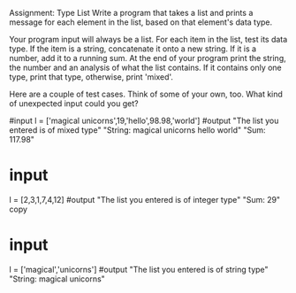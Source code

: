 Assignment: Type List
Write a program that takes a list and prints a message for each element in the list, based on that element's data type.

Your program input will always be a list. For each item in the list, test its data type. If the item is a string, concatenate it onto a new string. If it is a number, add it to a running sum. At the end of your program print the string, the number and an analysis of what the list contains. If it contains only one type, print that type, otherwise, print 'mixed'.

Here are a couple of test cases. Think of some of your own, too. What kind of unexpected input could you get?

#input
l = ['magical unicorns',19,'hello',98.98,'world']
#output
"The list you entered is of mixed type"
"String: magical unicorns hello world"
"Sum: 117.98"
# input
l = [2,3,1,7,4,12]
#output
"The list you entered is of integer type"
"Sum: 29"
copy
# input
l = ['magical','unicorns']
#output
"The list you entered is of string type"
"String: magical unicorns"